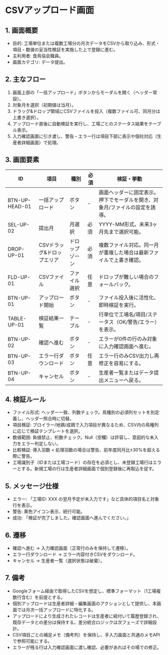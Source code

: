 # CSVアップロード画面

## 1. 画面概要
- 目的: 工場単位または複数工場分の月次データをCSVから取り込み、形式・項目・数値の妥当性検証を実施した上で登録に進む。
- 主利用者: 食鳥協会職員。
- 画面カテゴリ: データ提出。

## 2. 主なフロー
1. 画面上部の「一括アップロード」ボタンからモーダルを開く（ヘッダー常設）。
2. 対象月を選択（初期値は当月）。
3. ドラッグ&ドロップ領域にCSVファイルを投入（複数ファイル可、同月分は上書き選択）。
4. アップロード直後に自動検証を実行し、工場ごとのステータス結果をテーブル表示。
5. 入力確認画面に引き渡し、警告・エラー行は項目下部に表示や個社対応（生産者詳細画面）で処理。

## 3. 画面要素
| ID | 項目 | 種別 | 必須 | 検証・挙動 |
| --- | --- | --- | --- | --- |
| BTN-UP-HEAD-01 | 一括アップロード | ボタン | - | 画面ヘッダーに固定表示。押下でモーダルを開き、対象月/ファイルの設定を誘導。 |
| SEL-UP-02 | 提出月 | 月選択 | 必須 | YYYY-MM形式。未来3ヶ月先まで選択可能。 |
| DROP-UP-01 | CSVドラッグ&ドロップエリア | ドロップゾーン | 必須 | 複数ファイル対応。同一月が重複した場合は最新ファイルで上書き確認。 |
| FLD-UP-01 | CSVファイル | ファイル選択 | 任意 | ドロップが難しい場合のフォールバック。 |
| BTN-UP-01 | アップロード開始 | ボタン | - | ファイル投入後に活性化、即時検証を実行。 |
| TABLE-UP-01 | 検証結果一覧 | テーブル | - | 行単位で工場名/項目/ステータス（OK/警告/エラー）を表示。 |
| BTN-UP-02 | 確認へ進む | ボタン | - | エラーが0件の行のみ対象に入力確認画面へ進む。 |
| BTN-UP-03 | エラー行ダウンロード | ボタン | 任意 | エラー行のみCSV出力し再修正を容易にする。 |
| BTN-UP-04 | キャンセル | ボタン | - | 生産者一覧またはデータ提出メニューへ戻る。 |

## 4. 検証ルール
- ファイル形式: ヘッダー一致、列数チェック。鳥種別の必須列セットを別定義し、ヘッダー照合時に切替。
- 項目検証: ブロイラー/地鶏/成鶏で入力項目が異なるため、CSV内の鳥種列に応じて検証テンプレートを選択。
- 数値範囲: 負値禁止、桁数チェック。Null（空欄）は許容し、意図的な未入力をエラー判定しない。
- 比較検証: 導入羽数 < 処理羽数の場合は警告、前年度同月比±30%を超える際に警告。
- 工場識別子（IDまたは工場コード）の存在を必須とし、未登録工場行はエラーとする。新規工場の行は生産者詳細画面で個別登録後に再取込を促す。

## 5. メッセージ仕様
- エラー: 「工場ID: XXX の翌月予定が未入力です」など具体的項目名と対象行を表示。
- 警告: 黄色アイコン表示、続行可能。
- 成功: 「検証が完了しました。確認画面へ進んでください。」

## 6. 遷移
- 確認へ進む → 入力確認画面（正常行のみを保持して遷移）。
- エラー行ダウンロード → エラー内容付きCSVをダウンロード。
- キャンセル → 生産者一覧（選択状態は破棄）。

## 7. 備考
- Googleフォーム経由で取得したCSVを想定し、標準フォーマット（1工場複数行含む）を前提とする。
- 個別アップロードは生産者詳細・編集画面のアクションとして提供し、本画面では月次一括アップロードに特化する。
- アップロードにより生成されたレコードは生産者に紐付いて履歴登録され、既存データとの差分は保持する。差分統合ロジックは次フェーズで詳細設計。
- CSV項目ごとの補足メモ（備考列）を保持し、手入力画面と共通のメモAPIで参照可能にする。
- エラーが残る行は入力確認画面に渡し確認、必要があればその場での修正。
